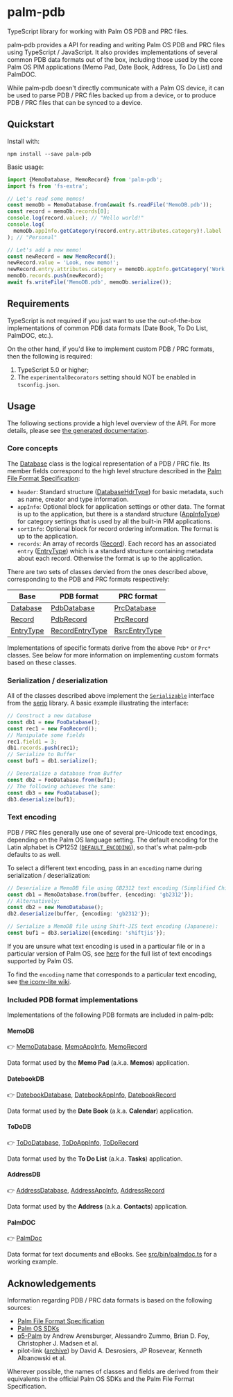 # palm-pdb

TypeScript library for working with Palm OS PDB and PRC files.

palm-pdb provides a API for reading and writing Palm OS PDB and PRC files using TypeScript / JavaScript. It also provides implementations of several common PDB data formats out of the box, including those used by the core Palm OS PIM applications (Memo Pad, Date Book, Address, To Do List) and PalmDOC.

While palm-pdb doesn't directly communicate with a Palm OS device, it can be used to parse PDB / PRC files backed up from a device, or to produce PDB / PRC files that can be synced to a device.

## Quickstart

Install with:

```
npm install --save palm-pdb
```

Basic usage:

```ts
import {MemoDatabase, MemoRecord} from 'palm-pdb';
import fs from 'fs-extra';

// Let's read some memos!
const memoDb = MemoDatabase.from(await fs.readFile('MemoDB.pdb'));
const record = memoDb.records[0];
console.log(record.value); // "Hello world!"
console.log(
  memoDb.appInfo.getCategory(record.entry.attributes.category)!.label
); // "Personal"

// Let's add a new memo!
const newRecord = new MemoRecord();
newRecord.value = 'Look, new memo!';
newRecord.entry.attributes.category = memoDb.appInfo.getCategory('Work').uniqId;
memoDb.records.push(newRecord);
await fs.writeFile('MemoDB.pdb', memoDb.serialize());
```

## Requirements

TypeScript is not required if you just want to use the out-of-the-box implementations of common PDB data formats (Date Book, To Do List, PalmDOC, etc.).

On the other hand, if you'd like to implement custom PDB / PRC formats, then the following is required:

1. TypeScript 5.0 or higher;
2. The `experimentalDecorators` setting should NOT be enabled in `tsconfig.json`.

## Usage

The following sections provide a high level overview of the API. For more details, please see [the generated documentation](https://jichu4n.github.io/palm-pdb).

### Core concepts

The [Database](https://jichu4n.github.io/palm-pdb/classes/Database.html) class is the logical representation of a PDB / PRC file. Its member fields correspond to the high level structure described in the [Palm File Format Specification](https://jichu4n.github.io/palm-pdb/assets/Palm%20File%20Format%20Specification.pdf):

- `header`: Standard structure ([DatabaseHdrType](https://jichu4n.github.io/palm-pdb/classes/DatabaseHdrType)) for basic metadata, such as name, creator and type information.
- `appInfo`: Optional block for application settings or other data. The format is up to the application, but there is a standard structure ([AppInfoType](https://jichu4n.github.io/palm-pdb/classes/AppInfoType)) for category settings that is used by all the built-in PIM applications.
- `sortInfo`: Optional block for record ordering information. The format is up to the application.
- `records`: An array of records ([Record](https://jichu4n.github.io/palm-pdb/classes/Record.html)). Each record has an associated `entry` ([EntryType](https://jichu4n.github.io/palm-pdb/types/EntryType.html)) which is a standard structure containing metadata about each record. Otherwise the format is up to the application.

There are two sets of classes dervied from the ones described above, corresponding to the PDB and PRC formats respectively:

| Base                                                                 | PDB format                                                                         | PRC format                                                                     |
| -------------------------------------------------------------------- | ---------------------------------------------------------------------------------- | ------------------------------------------------------------------------------ |
| [Database](https://jichu4n.github.io/palm-pdb/classes/Database.html) | [PdbDatabase](https://jichu4n.github.io/palm-pdb/classes/PdbDatabase.html)         | [PrcDatabase](https://jichu4n.github.io/palm-pdb/classes/PrcDatabase.html)     |
| [Record](https://jichu4n.github.io/palm-pdb/classes/Record.html)     | [PdbRecord](https://jichu4n.github.io/palm-pdb/classes/PdbRecord.html)             | [PrcRecord](https://jichu4n.github.io/palm-pdb/classes/PrcRecord.html)         |
| [EntryType](https://jichu4n.github.io/palm-pdb/types/EntryType.html) | [RecordEntryType](https://jichu4n.github.io/palm-pdb/classes/RecordEntryType.html) | [RsrcEntryType](https://jichu4n.github.io/palm-pdb/classes/RsrcEntryType.html) |

Implementations of specific formats derive from the above `Pdb*` or `Prc*` classes. See below for more information on implementing custom formats based on these classes.

### Serialization / deserialization

All of the classes described above implement the [`Serializable`](https://jichu4n.github.io/serio/#serializable) interface from the [serio](https://github.com/jichu4n/serio) library. A basic example illustrating the interface:

```ts
// Construct a new database
const db1 = new FooDatabase();
const rec1 = new FooRecord();
// Manipulate some fields
rec1.field1 = 3;
db1.records.push(rec1);
// Serialize to Buffer
const buf1 = db1.serialize();

// Deserialize a database from Buffer
const db2 = FooDatabase.from(buf1);
// The following achieves the same:
const db3 = new FooDatabase();
db3.deserialize(buf1);
```

### Text encoding

PDB / PRC files generally use one of several pre-Unicode text encodings, depending on the Palm OS language setting. The default encoding for the Latin alphabet is CP1252 ([`DEFAULT_ENCODING`](https://jichu4n.github.io/palm-pdb/variables/DEFAULT_ENCODING.html)), so that's what palm-pdb defaults to as well.

To select a different text encoding, pass in an `encoding` name during serialization / deserialization:

```ts
// Deserialize a MemoDB file using GB2312 text encoding (Simplified Chinese):
const db1 = MemoDatabase.from(buffer, {encoding: 'gb2312'});
// Alternatively:
const db2 = new MemoDatabase();
db2.deserialize(buffer, {encoding: 'gb2312'});

// Serialize a MemoDB file using Shift-JIS text encoding (Japanese):
const buf1 = db3.serialize({encoding: 'shiftjis'});
```

If you are unsure what text encoding is used in a particular file or in a particular version of Palm OS, see [here](https://github.com/jichu4n/palm-os-sdk/blob/a7a3d4ad02a939f8b91db8018065ebcf05cdf276/sdk-5r3/include/Core/System/PalmLocale.h#L487) for the full list of text encodings supported by Palm OS.

To find the `encoding` name that corresponds to a particular text encoding, see [the iconv-lite wiki](https://github.com/ashtuchkin/iconv-lite/wiki/Supported-Encodings).

### Included PDB format implementations

Implementations of the following PDB formats are included in palm-pdb:

#### MemoDB

👉 [MemoDatabase](https://jichu4n.github.io/palm-pdb/classes/MemoDatabase.html), [MemoAppInfo](https://jichu4n.github.io/palm-pdb/classes/MemoAppInfo.html), [MemoRecord](https://jichu4n.github.io/palm-pdb/classes/MemoRecord.html)

Data format used by the **Memo Pad** (a.k.a. **Memos**) application.

#### DatebookDB

👉 [DatebookDatabase](https://jichu4n.github.io/palm-pdb/classes/DatebookDatabase.html), [DatebookAppInfo](https://jichu4n.github.io/palm-pdb/classes/DatebookAppInfo.html), [DatebookRecord](https://jichu4n.github.io/palm-pdb/classes/DatebookRecord.html)

Data format used by the **Date Book** (a.k.a. **Calendar**) application.

#### ToDoDB

👉 [ToDoDatabase](https://jichu4n.github.io/palm-pdb/classes/ToDoDatabase.html), [ToDoAppInfo](https://jichu4n.github.io/palm-pdb/classes/ToDoAppInfo.html), [ToDoRecord](https://jichu4n.github.io/palm-pdb/classes/ToDoRecord.html)

Data format used by the **To Do List** (a.k.a. **Tasks**) application.

#### AddressDB

👉 [AddressDatabase](https://jichu4n.github.io/palm-pdb/classes/AddressDatabase.html), [AddressAppInfo](https://jichu4n.github.io/palm-pdb/classes/AddressAppInfo.html), [AddressRecord](https://jichu4n.github.io/palm-pdb/classes/AddressRecord.html)

Data format used by the **Address** (a.k.a. **Contacts**) application.

#### PalmDOC

👉 [PalmDoc](https://jichu4n.github.io/palm-pdb/classes/PalmDoc.html)

Data format for text documents and eBooks. See [src/bin/palmdoc.ts](https://github.com/jichu4n/palm-pdb/blob/master/src/bin/palmdoc.ts) for a working example.

## Acknowledgements

Information regarding PDB / PRC data formats is based on the following sources:

- [Palm File Format Specification](https://jichu4n.github.io/palm-pdb/assets/Palm%20File%20Format%20Specification.pdf)
- [Palm OS SDKs](https://github.com/jichu4n/palm-os-sdk)
- [p5-Palm](https://github.com/madsen/p5-Palm/) by Andrew Arensburger, Alessandro Zummo, Brian D. Foy, Christopher J. Madsen et al.
- pilot-link ([archive](https://github.com/jichu4n/pilot-link)) by David A. Desrosiers, JP Rosevear, Kenneth Albanowski et al.

Wherever possible, the names of classes and fields are derived from their equivalents in the official Palm OS SDKs and the Palm File Format Specification.
